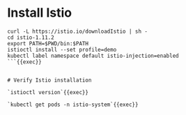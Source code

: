 # Install Istio

```
curl -L https://istio.io/downloadIstio | sh -
cd istio-1.11.2
export PATH=$PWD/bin:$PATH
istioctl install --set profile=demo
kubectl label namespace default istio-injection=enabled
```{{exec}}


# Verify Istio installation
    
`istioctl version`{{exec}}

`kubectl get pods -n istio-system`{{exec}}
